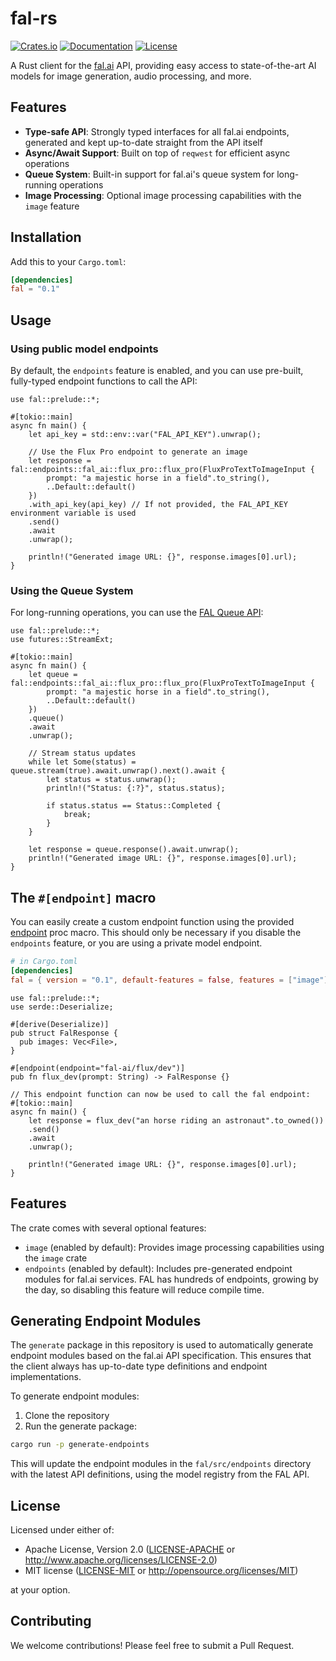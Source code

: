 # fal-rs

[![Crates.io](https://img.shields.io/crates/v/fal.svg)](https://crates.io/crates/fal)
[![Documentation](https://docs.rs/fal/badge.svg)](https://docs.rs/fal)
[![License](https://img.shields.io/badge/license-MIT%2FApache--2.0-blue.svg)](LICENSE-MIT)

A Rust client for the [fal.ai](https://fal.ai) API, providing easy access to state-of-the-art AI models for image generation, audio processing, and more.

## Features

- **Type-safe API**: Strongly typed interfaces for all fal.ai endpoints, generated and kept up-to-date straight from the API itself
- **Async/Await Support**: Built on top of `reqwest` for efficient async operations
- **Queue System**: Built-in support for fal.ai's queue system for long-running operations
- **Image Processing**: Optional image processing capabilities with the `image` feature

## Installation

Add this to your `Cargo.toml`:

```toml
[dependencies]
fal = "0.1"
```

## Usage
### Using public model endpoints

By default, the `endpoints` feature is enabled, and you can use pre-built, fully-typed endpoint functions to call the API:

```rust,no_run
use fal::prelude::*;

#[tokio::main]
async fn main() {
    let api_key = std::env::var("FAL_API_KEY").unwrap();

    // Use the Flux Pro endpoint to generate an image
    let response = fal::endpoints::fal_ai::flux_pro::flux_pro(FluxProTextToImageInput {
        prompt: "a majestic horse in a field".to_string(),
        ..Default::default()
    })
    .with_api_key(api_key) // If not provided, the FAL_API_KEY environment variable is used
    .send()
    .await
    .unwrap();

    println!("Generated image URL: {}", response.images[0].url);
}
```

### Using the Queue System

For long-running operations, you can use the [FAL Queue API](https://docs.fal.ai/model-endpoints/queue):

```rust,no_run
use fal::prelude::*;
use futures::StreamExt;

#[tokio::main]
async fn main() {
    let queue = fal::endpoints::fal_ai::flux_pro::flux_pro(FluxProTextToImageInput {
        prompt: "a majestic horse in a field".to_string(),
        ..Default::default()
    })
    .queue()
    .await
    .unwrap();

    // Stream status updates
    while let Some(status) = queue.stream(true).await.unwrap().next().await {
        let status = status.unwrap();
        println!("Status: {:?}", status.status);
        
        if status.status == Status::Completed {
            break;
        }
    }

    let response = queue.response().await.unwrap();
    println!("Generated image URL: {}", response.images[0].url);
}
```

## The `#[endpoint]` macro
You can easily create a custom endpoint function using the provided [endpoint](crate::endpoint) proc macro. This should only be necessary if you disable the `endpoints` feature, or you are using a private model endpoint.

```toml
# in Cargo.toml
[dependencies]
fal = { version = "0.1", default-features = false, features = ["image"] }
```

```rust,no_run
use fal::prelude::*;
use serde::Deserialize;

#[derive(Deserialize)]
pub struct FalResponse {
  pub images: Vec<File>,
}

#[endpoint(endpoint="fal-ai/flux/dev")]
pub fn flux_dev(prompt: String) -> FalResponse {}

// This endpoint function can now be used to call the fal endpoint:
#[tokio::main]
async fn main() {
    let response = flux_dev("an horse riding an astronaut".to_owned())
    .send()
    .await
    .unwrap();

    println!("Generated image URL: {}", response.images[0].url);
}
```

## Features

The crate comes with several optional features:

- `image` (enabled by default): Provides image processing capabilities using the `image` crate
- `endpoints` (enabled by default): Includes pre-generated endpoint modules for fal.ai services. FAL has hundreds of endpoints, growing by the day, so disabling this feature will reduce compile time.

## Generating Endpoint Modules

The `generate` package in this repository is used to automatically generate endpoint modules based on the fal.ai API specification. This ensures that the client always has up-to-date type definitions and endpoint implementations.

To generate endpoint modules:

1. Clone the repository
2. Run the generate package:

```bash
cargo run -p generate-endpoints
```

This will update the endpoint modules in the `fal/src/endpoints` directory with the latest API definitions, using the model registry from the FAL API.

## License

Licensed under either of:

 * Apache License, Version 2.0 ([LICENSE-APACHE](LICENSE-APACHE) or http://www.apache.org/licenses/LICENSE-2.0)
 * MIT license ([LICENSE-MIT](LICENSE-MIT) or http://opensource.org/licenses/MIT)

at your option.

## Contributing

We welcome contributions! Please feel free to submit a Pull Request.
